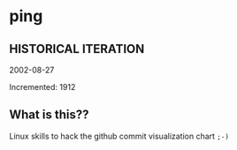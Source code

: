 # ping

## HISTORICAL ITERATION
2002-08-27

Incremented: 1912

## What is this?? 
Linux skills to hack the github commit visualization chart `;-)`
